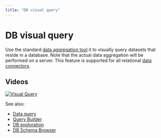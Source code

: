 ```yaml
---
title: "DB visual query"
---
```

<!-- SUBTITLE: -->

# DB visual query

Use the standard [data aggregation tool](../transform/aggregate-rows.md) it to visually query datasets that reside in a
database. Note that the actual data aggregation will be performed on a server. This feature is supported for all
relational [data connectors](data-connection.md).

## Videos

[![Visual Query](../uploads/youtube/db_visual_query.png "Open on Youtube")](https://www.youtube.com/watch?v=YJmSvh3_uCM&t=299s)

See also:

* [Data query](data-query.md)
* [Query Builder](query-builder.md)
* [DB exploration](db-exploration.md)
* [DB Schema Browser](db-exploration.md#schema-browser)
